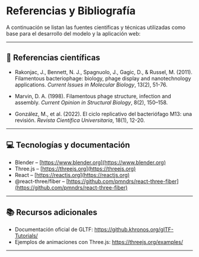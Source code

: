# Referencias y Bibliografía

A continuación se listan las fuentes científicas y técnicas utilizadas como base para el desarrollo del modelo y la aplicación web:

---

## 🔬 Referencias científicas

- Rakonjac, J., Bennett, N. J., Spagnuolo, J., Gagic, D., & Russel, M. (2011). Filamentous bacteriophage: biology, phage display and nanotechnology applications. *Current Issues in Molecular Biology*, 13(2), 51-76.

- Marvin, D. A. (1998). Filamentous phage structure, infection and assembly. *Current Opinion in Structural Biology*, 8(2), 150–158.

- González, M., et al. (2022). El ciclo replicativo del bacteriófago M13: una revisión. *Revista Científica Universitaria*, 18(1), 12-20.

---

## 💻 Tecnologías y documentación

- Blender – [https://www.blender.org](https://www.blender.org)
- Three.js – [https://threejs.org](https://threejs.org)
- React – [https://reactjs.org](https://reactjs.org)
- @react-three/fiber – [https://github.com/pmndrs/react-three-fiber](https://github.com/pmndrs/react-three-fiber)

---

## 📚 Recursos adicionales

- Documentación oficial de GLTF: https://github.khronos.org/glTF-Tutorials/
- Ejemplos de animaciones con Three.js: https://threejs.org/examples/

---
